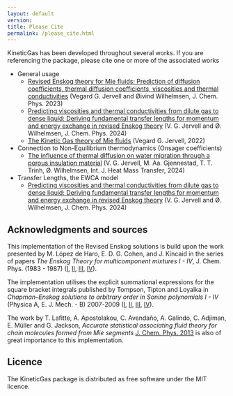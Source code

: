 ```yaml
---
layout: default
version: 
title: Please Cite
permalink: /please_cite.html
---
```


KineticGas has been developed throughout several works. If you are referencing the package, please cite one or more of the associated works

* General usage
   * [Revised Enskog theory for Mie fluids: Prediction of diffusion coefficients, thermal diffusion coefficients, viscosities and thermal conductivities](https://doi.org/10.1063/5.0149865) (Vegard G. Jervell and Øivind Wilhelmsen, J. Chem. Phys. 2023)
   * [Predicting viscosities and thermal conductivities from dilute gas to dense liquid: Deriving fundamental transfer lengths for momentum and energy exchange in revised Enskog theory](https://pubs.aip.org/aip/jcp/article/161/23/234106/3325824/Predicting-viscosities-and-thermal-conductivities) (V. G. Jervell and Ø. Wilhelmsen, J. Chem. Phys. 2024)
   * [The Kinetic Gas theory of Mie fluids](https://ntnuopen.ntnu.no/ntnu-xmlui/handle/11250/3029213) (Vegard G. Jervell, 2022)
* Connection to Non-Equilibrium thermodynamics (Onsager coefficients)
   * [The influence of thermal diffusion on water migration through a porous insulation material](https://doi.org/10.1016/j.ijheatmasstransfer.2024.125576) (V. G. Jervell, M. Aa. Gjennestad, T. T. Trinh, Ø. Wilhelmsen, Int. J. Heat Mass Transfer, 2024)
* Transfer Lengths, the EWCA model
  * [Predicting viscosities and thermal conductivities from dilute gas to dense liquid: Deriving fundamental transfer lengths for momentum and energy exchange in revised Enskog theory](https://pubs.aip.org/aip/jcp/article/161/23/234106/3325824/Predicting-viscosities-and-thermal-conductivities) (V. G. Jervell and Ø. Wilhelmsen, J. Chem. Phys. 2024)

## Acknowledgments and sources
This implementation of the Revised Enskog solutions is build upon the work presented by M. López de Haro, E. D. G. Cohen, and J. Kincaid in the series of papers *The Enskog Theory for multicomponent mixtures I - IV*, J. Chem. Phys. (1983 - 1987) ([I](https://doi.org/10.1063/1.444985), [II](https://doi.org/10.1063/1.446388), [III](https://doi.org/10.1063/1.446463), [IV](https://doi.org/10.1063/1.452243)).

The implementation utilises the explicit summational expressions for the square bracket integrals published by Tompson, Tipton and Loyalka in *Chapman–Enskog solutions to arbitrary order in Sonine polynomials I - IV* (Physica A, E. J. Mech. - B) 2007-2009 ([I](https://doi.org/10.1016/j.physa.2006.12.001), [II](https://doi.org/10.1016/j.euromechflu.2008.09.002), [III](https://doi.org/10.1016/j.euromechflu.2008.12.002), [IV](https://doi.org/10.1016/j.euromechflu.2009.05.002)).

The work by T. Lafitte, A. Apostolakou, C. Avendaño, A. Galindo, C. Adjiman, E. Müller and G. Jackson, *Accurate statistical associating fluid theory for chain molecules formed from Mie segments* [J. Chem. Phys. 2013](https://doi.org/10.1063/1.4819786) is also of great importance to this implementation.

## Licence

The KineticGas package is distributed as free software under the MIT licence.